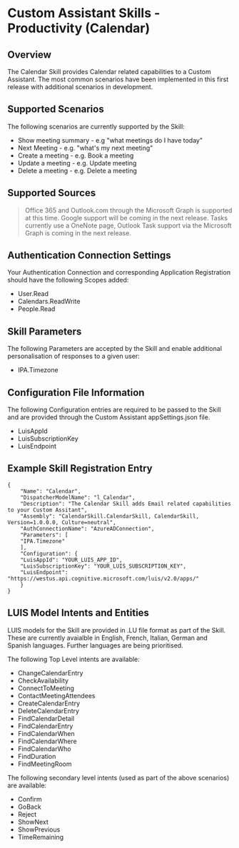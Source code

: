 # Custom Assistant Skills - Productivity (Calendar)

## Overview
The Calendar Skill provides Calendar related capabilities to a Custom Assistant. The most common scenarios have been implemented in this first release with additional scenarios in development.

## Supported Scenarios
The following scenarios are currently supported by the Skill:

- Show meeting summary - e.g "what meetings do I have today"
- Next Meeting - e.g. "what's my next meeting"
- Create a meeting - e.g. Book a meeting
- Update a meeting - e.g. Update meeting
- Delete a meeting - e.g. Delete a meeting

## Supported Sources

> Office 365 and Outlook.com through the Microsoft Graph is supported at this time. Google support will be coming in the next release.
> Tasks currently use a OneNote page, Outlook Task support via the Microsoft Graph is coming in the next release. 

## Authentication Connection Settings

Your Authentication Connection and corresponding Application Registration should have the following Scopes added:

- User.Read
- Calendars.ReadWrite
- People.Read


## Skill Parameters
The following Parameters are accepted by the Skill and enable additional personalisation of responses to a given user:
- IPA.Timezone

## Configuration File Information
The following Configuration entries are required to be passed to the Skill and are provided through the Custom Assistant appSettings.json file.

- LuisAppId
- LuisSubscriptionKey
- LuisEndpoint

## Example Skill Registration Entry
```
{
    "Name": "Calendar",
    "DispatcherModelName": "l_Calendar",
    "Description": "The Calendar Skill adds Email related capabilities to your Custom Assitant",
    "Assembly": "CalendarSkill.CalendarSkill, CalendarSkill, Version=1.0.0.0, Culture=neutral",
    "AuthConnectionName": "AzureADConnection",
    "Parameters": [
    "IPA.Timezone"
    ],
    "Configuration": {
    "LuisAppId": "YOUR_LUIS_APP_ID",
    "LuisSubscriptionKey": "YOUR_LUIS_SUBSCRIPTION_KEY",
    "LuisEndpoint": "https://westus.api.cognitive.microsoft.com/luis/v2.0/apps/"
    }
}
```

## LUIS Model Intents and Entities
LUIS models for the Skill are provided in .LU file format as part of the Skill. These are currently avaialble in English, French, Italian, German and Spanish languages. Further languages are being prioritised.

The following Top Level intents are available:

- ChangeCalendarEntry
- CheckAvailability
- ConnectToMeeting
- ContactMeetingAttendees
- CreateCalendarEntry
- DeleteCalendarEntry
- FindCalendarDetail
- FindCalendarEntry
- FindCalendarWhen
- FindCalendarWhere
- FindCalendarWho
- FindDuration
- FindMeetingRoom

The following secondary level intents (used as part of the above scenarios) are available:

- Confirm
- GoBack
- Reject
- ShowNext
- ShowPrevious
- TimeRemaining